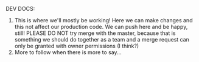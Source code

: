 DEV DOCS:

1) This is where we'll mostly be working! Here we can make changes and this not affect our production code. We can push here and be happy, still! PLEASE DO NOT try merge with the
master, because that is something we should do together as a team and a merge request can only be granted with owner permissions (I think?)
2) More to follow when there is more to say...
